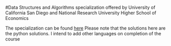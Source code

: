 #Data Structures and Algorithms specialization offered by University of California San Diego and National Research University Higher School of Economics

The specialization can be found [here](https://www.coursera.org/specializations/data-structures-algorithms) 
Please note that the solutions here are the python solutions. I intend to add other languages on completion of the course
